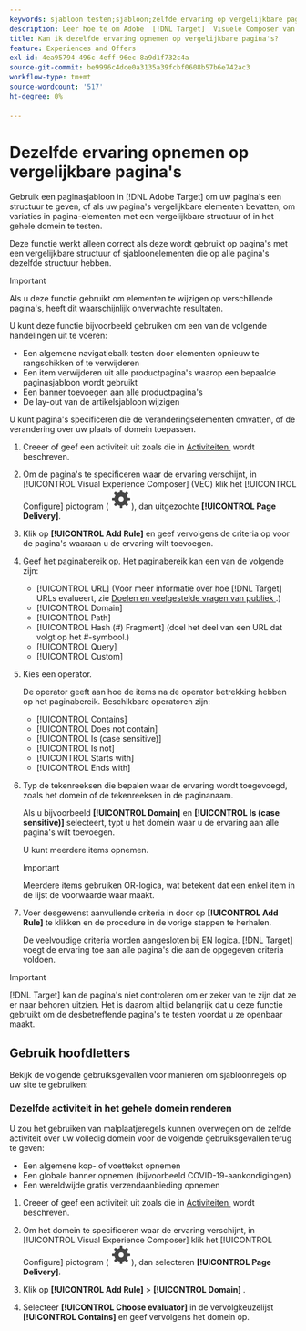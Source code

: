 ```yaml
---
keywords: sjabloon testen;sjabloon;zelfde ervaring op vergelijkbare pagina's;sjabloontest
description: Leer hoe te om Adobe  [!DNL Target]  Visuele Composer van de Ervaring (VEC) te gebruiken om de zelfde ervaring op veelvoudige pagina's te omvatten die gelijkaardig gestructureerd zijn of de zelfde malplaatjeelementen bevatten.
title: Kan ik dezelfde ervaring opnemen op vergelijkbare pagina's?
feature: Experiences and Offers
exl-id: 4ea95794-496c-4eff-96ec-8a9d1f732c4a
source-git-commit: be9996c4dce0a3135a39fcbf0608b57b6e742ac3
workflow-type: tm+mt
source-wordcount: '517'
ht-degree: 0%

---
```


# Dezelfde ervaring opnemen op vergelijkbare pagina&#39;s

Gebruik een paginasjabloon in [!DNL Adobe Target] om uw pagina&#39;s een structuur te geven, of als uw pagina&#39;s vergelijkbare elementen bevatten, om variaties in pagina-elementen met een vergelijkbare structuur of in het gehele domein te testen.

Deze functie werkt alleen correct als deze wordt gebruikt op pagina&#39;s met een vergelijkbare structuur of sjabloonelementen die op alle pagina&#39;s dezelfde structuur hebben.

>[!IMPORTANT]
>
>Als u deze functie gebruikt om elementen te wijzigen op verschillende pagina&#39;s, heeft dit waarschijnlijk onverwachte resultaten.

U kunt deze functie bijvoorbeeld gebruiken om een van de volgende handelingen uit te voeren:

* Een algemene navigatiebalk testen door elementen opnieuw te rangschikken of te verwijderen
* Een item verwijderen uit alle productpagina&#39;s waarop een bepaalde paginasjabloon wordt gebruikt
* Een banner toevoegen aan alle productpagina&#39;s
* De lay-out van de artikelsjabloon wijzigen

U kunt pagina&#39;s specificeren die de veranderingselementen omvatten, of de verandering over uw plaats of domein toepassen.

1. Creeer of geef een activiteit uit zoals die in [&#x200B; Activiteiten &#x200B;](/help/main/c-activities/activities.md#concept_D317A95A1AB54674BA7AB65C7985BA03) wordt beschreven.

1. Om de pagina&#39;s te specificeren waar de ervaring verschijnt, in [!UICONTROL Visual Experience Composer] (VEC) klik het [!UICONTROL Configure] pictogram ( ![&#x200B; vormt pictogram &#x200B;](/help/main/assets/icons/Setting.svg)), dan uitgezochte **[!UICONTROL Page Delivery]**.

1. Klik op **[!UICONTROL Add Rule]** en geef vervolgens de criteria op voor de pagina&#39;s waaraan u de ervaring wilt toevoegen.

1. Geef het paginabereik op. Het paginabereik kan een van de volgende zijn:

   * [!UICONTROL URL] (Voor meer informatie over hoe [!DNL Target] URLs evalueert, zie [&#x200B; Doelen en veelgestelde vragen van publiek &#x200B;](/help/main/c-target/c-troubleshooting-targets-and-audiences/troubleshooting-targets-and-audiences.md).)
   * [!UICONTROL Domain]
   * [!UICONTROL Path]
   * [!UICONTROL Hash (#) Fragment] (doel het deel van een URL dat volgt op het #-symbool.)
   * [!UICONTROL Query]
   * [!UICONTROL Custom]

1. Kies een operator.

   De operator geeft aan hoe de items na de operator betrekking hebben op het paginabereik. Beschikbare operatoren zijn:

   * [!UICONTROL Contains]
   * [!UICONTROL Does not contain]
   * [!UICONTROL Is (case sensitive)]
   * [!UICONTROL Is not]
   * [!UICONTROL Starts with]
   * [!UICONTROL Ends with]

1. Typ de tekenreeksen die bepalen waar de ervaring wordt toegevoegd, zoals het domein of de tekenreeksen in de paginanaam.

   Als u bijvoorbeeld **[!UICONTROL Domain]** en **[!UICONTROL Is (case sensitive)]** selecteert, typt u het domein waar u de ervaring aan alle pagina&#39;s wilt toevoegen.

   U kunt meerdere items opnemen.

   >[!IMPORTANT]
   >
   >Meerdere items gebruiken OR-logica, wat betekent dat een enkel item in de lijst de voorwaarde waar maakt.

1. Voer desgewenst aanvullende criteria in door op **[!UICONTROL Add Rule]** te klikken en de procedure in de vorige stappen te herhalen.

   De veelvoudige criteria worden aangesloten bij EN logica. [!DNL Target] voegt de ervaring toe aan alle pagina&#39;s die aan de opgegeven criteria voldoen.

>[!IMPORTANT]
>
> [!DNL Target] kan de pagina&#39;s niet controleren om er zeker van te zijn dat ze er naar behoren uitzien. Het is daarom altijd belangrijk dat u deze functie gebruikt om de desbetreffende pagina&#39;s te testen voordat u ze openbaar maakt.

## Gebruik hoofdletters

Bekijk de volgende gebruiksgevallen voor manieren om sjabloonregels op uw site te gebruiken:

### Dezelfde activiteit in het gehele domein renderen

U zou het gebruiken van malplaatjeregels kunnen overwegen om de zelfde activiteit over uw volledig domein voor de volgende gebruiksgevallen terug te geven:

* Een algemene kop- of voettekst opnemen
* Een globale banner opnemen (bijvoorbeeld COVID-19-aankondigingen)
* Een wereldwijde gratis verzendaanbieding opnemen

1. Creeer of geef een activiteit uit zoals die in [&#x200B; Activiteiten &#x200B;](/help/main/c-activities/activities.md#concept_D317A95A1AB54674BA7AB65C7985BA03) wordt beschreven.

1. Om het domein te specificeren waar de ervaring verschijnt, in [!UICONTROL Visual Experience Composer] klik het [!UICONTROL Configure] pictogram ( ![&#x200B; vormt pictogram &#x200B;](/help/main/assets/icons/Setting.svg)), dan selecteren **[!UICONTROL Page Delivery]**.

1. Klik op **[!UICONTROL Add Rule]** > **[!UICONTROL Domain]** .

1. Selecteer **[!UICONTROL Choose evaluator]** in de vervolgkeuzelijst **[!UICONTROL Contains]** en geef vervolgens het domein op.
